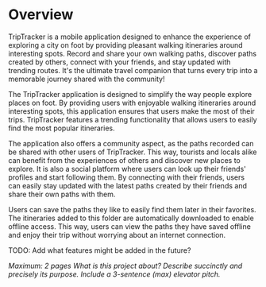 # Overview

TripTracker is a mobile application designed to enhance the experience of exploring a city on foot 
by providing pleasant walking itineraries around interesting spots. 
Record and share your own walking paths, discover paths created by others, connect with your friends, 
and stay updated with trending routes. 
It's the ultimate travel companion that turns every trip into a memorable journey shared with the community!

The TripTracker application is designed to simplify the way people explore places on foot. 
By providing users with enjoyable walking itineraries around interesting spots, this application 
ensures that users make the most of their trips. 
TripTracker features a trending functionality that allows users to easily find the most popular itineraries.

The application also offers a community aspect, as the paths recorded can be shared with other users of TripTracker. 
This way, tourists and locals alike can benefit from the experiences of others and discover new places to explore. 
It is also a social platform where users can look up their friends' profiles and start following them. 
By connecting with their friends, users can easily stay updated with the latest paths created 
by their friends and share their own paths with them.

Users can save the paths they like to easily find them later in their favorites. 
The itineraries added to this folder are automatically downloaded to enable offline access. 
This way, users can view the paths they have saved offline and enjoy their trip without worrying 
about an internet connection.

TODO: Add what features might be added in the future?

*Maximum: 2 pages*
*What is this project about?*
*Describe succinctly and precisely its purpose.*
*Include a 3-sentence (max) elevator pitch.*